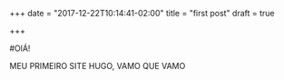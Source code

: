 +++
date = "2017-12-22T10:14:41-02:00"
title = "first post"
draft = true

+++

#OlÁ!

MEU PRIMEIRO SITE HUGO, VAMO QUE VAMO

